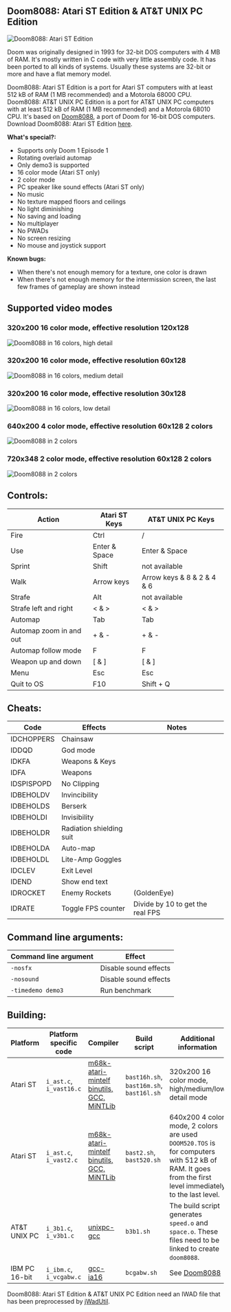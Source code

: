 ## Doom8088: Atari ST Edition & AT&T UNIX PC Edition
![Doom8088: Atari ST Edition](readme_imgs/doomstch.png?raw=true)

Doom was originally designed in 1993 for 32-bit DOS computers with 4 MB of RAM.
It's mostly written in C code with very little assembly code.
It has been ported to all kinds of systems.
Usually these systems are 32-bit or more and have a flat memory model.

Doom8088: Atari ST Edition     is a port for Atari ST     computers with at least 512 kB of RAM (1 MB recommended) and a Motorola 68000 CPU.
Doom8088: AT&T UNIX PC Edition is a port for AT&T UNIX PC computers with at least 512 kB of RAM (1 MB recommended) and a Motorola 68010 CPU.
It's based on [Doom8088](https://github.com/FrenkelS/Doom8088), a port of Doom for 16-bit DOS computers.
Download Doom8088: Atari ST Edition [here](https://github.com/FrenkelS/Doom8088ST/releases).

**What's special?:**
 - Supports only Doom 1 Episode 1
 - Rotating overlaid automap
 - Only demo3 is supported
 - 16 color mode (Atari ST only)
 -  2 color mode
 - PC speaker like sound effects (Atari ST only)
 - No music
 - No texture mapped floors and ceilings
 - No light diminishing
 - No saving and loading
 - No multiplayer
 - No PWADs
 - No screen resizing
 - No mouse and joystick support

**Known bugs:**
 - When there's not enough memory for a texture, one color is drawn
 - When there's not enough memory for the intermission screen, the last few frames of gameplay are shown instead

## Supported video modes

### 320x200 16 color mode, effective resolution 120x128
![Doom8088 in 16 colors, high detail](readme_imgs/doomstch.png?raw=true)

### 320x200 16 color mode, effective resolution  60x128
![Doom8088 in 16 colors, medium detail](readme_imgs/doomstcm.png?raw=true)

### 320x200 16 color mode, effective resolution  30x128
![Doom8088 in 16 colors, low detail](readme_imgs/doomstcl.png?raw=true)

### 640x200  4 color mode, effective resolution  60x128 2 colors
![Doom8088 in 2 colors](readme_imgs/doomstbw.png?raw=true)

### 720x348  2 color mode, effective resolution  60x128 2 colors
![Doom8088 in 2 colors](readme_imgs/doom3b1.png?raw=true)

## Controls:
|Action                 |Atari ST Keys|AT&T UNIX PC Keys         |
|-----------------------|-------------|--------------------------|
|Fire                   |Ctrl         |/                         |
|Use                    |Enter & Space|Enter & Space             |
|Sprint                 |Shift        |not available             |
|Walk                   |Arrow keys   |Arrow keys & 8 & 2 & 4 & 6|
|Strafe                 |Alt          |not available             |
|Strafe left and right  |< & >        |< & >                     |
|Automap                |Tab          |Tab                       |
|Automap zoom in and out|+ & -        |+ & -                     |
|Automap follow mode    |F            |F                         |
|Weapon up and down     |[ & ]        |[ & ]                     |
|Menu                   |Esc          |Esc                       |
|Quit to OS             |F10          |Shift + Q                 |

## Cheats:
|Code      |Effects                  |Notes                           |
|----------|-------------------------|--------------------------------|
|IDCHOPPERS|Chainsaw                 |                                |
|IDDQD     |God mode                 |                                |
|IDKFA     |Weapons & Keys           |                                |
|IDFA      |Weapons                  |                                |
|IDSPISPOPD|No Clipping              |                                |
|IDBEHOLDV |Invincibility            |                                |
|IDBEHOLDS |Berserk                  |                                |
|IDBEHOLDI |Invisibility             |                                |
|IDBEHOLDR |Radiation shielding suit |                                |
|IDBEHOLDA |Auto-map                 |                                |
|IDBEHOLDL |Lite-Amp Goggles         |                                |
|IDCLEV    |Exit Level               |                                |
|IDEND     |Show end text            |                                |
|IDROCKET  |Enemy Rockets            |(GoldenEye)                     |
|IDRATE    |Toggle FPS counter       |Divide by 10 to get the real FPS|

## Command line arguments:
|Command line argument|Effect               |
|---------------------|---------------------|
|`-nosfx`             |Disable sound effects|
|`-nosound`           |Disable sound effects|
|`-timedemo demo3`    |Run benchmark        |

## Building:
|Platform     |Platform specific code |Compiler                                                                      |Build script                            |Additional information                              |
|-------------|-----------------------|------------------------------------------------------------------------------|----------------------------------------|----------------------------------------------------|
|Atari ST     |`i_ast.c`, `i_vast16.c`|[m68k-atari-mintelf binutils, GCC, MiNTLib](https://tho-otto.de/crossmint.php)|`bast16h.sh`, `bast16m.sh`, `bast16l.sh`|320x200 16 color mode, high/medium/low detail mode  |
|Atari ST     |`i_ast.c`, `i_vast2.c` |[m68k-atari-mintelf binutils, GCC, MiNTLib](https://tho-otto.de/crossmint.php)|`bast2.sh`, `bast520.sh`                |640x200  4 color mode, 2 colors are used</br>`DOOM520.TOS` is for computers with 512 kB of RAM. It goes from the first level immediately to the last level.|
|AT&T UNIX PC |`i_3b1.c`, `i_v3b1.c`  |[unixpc-gcc](https://github.com/mikehaertel/unixpc-gcc)                       |`b3b1.sh`                               |The build script generates `speed.o` and `space.o`. These files need to be linked to create `doom8088`.|
|IBM PC 16-bit|`i_ibm.c`, `i_vcgabw.c`|[gcc-ia16](https://github.com/tkchia/gcc-ia16)                                |`bcgabw.sh`                             |See [Doom8088](https://github.com/FrenkelS/Doom8088)|

Doom8088: Atari ST Edition & AT&T UNIX PC Edition need an IWAD file that has been preprocessed by [jWadUtil](https://github.com/FrenkelS/jWadUtil).
